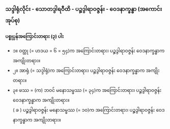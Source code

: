 ### သဒ္ဒါရုံလိုင်း - သောတဒွါရဝီထိ - ပဉ္စဒွါရာဝဇ္ဇန်း - ဝေဒနာက္ခန္ဓာ (အကောင်းအုပ်စု)

**ပစ္စုပ္ပန်အကြောင်းတရား (၃) ပါး**

- ၁။ ဝတ္ထု (= ဟဒယ = ၆ = ၅၄)က အကြောင်းတရား၊ ပဉ္စဒွါရာဝဇ္ဇန်း ဝေဒနာက္ခန္ဓာက အကျိုးတရား။
- ၂။ အာရုံ (= သဒ္ဒါရုံ)က အကြောင်းတရား၊ ပဉ္စဒွါရာဝဇ္ဇန်း ဝေဒနာက္ခန္ဓာက အကျိုးတရား။
- ၃။ ဖဿ = (က) ဘဝင် မနောသမ္ဖဿ (= ၃၄)က အကြောင်းတရား၊ ပဉ္စဒွါရာဝဇ္ဇန်း ဝေဒနာက္ခန္ဓာက အကျိုးတရား။ <br>( ခ ) ပဉ္စဒွါရာဝဇ္ဇန်း မနောသမ္ဖဿ (= ၁၀)က အကြောင်းတရား၊ ပဉ္စဒွါရာဝဇ္ဇန်း ဝေဒနာက္ခန္ဓာက အကျိုးတရား။
